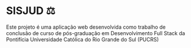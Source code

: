 # SISJUD ⚖️
Este projeto é uma aplicação web desenvolvida como trabalho de conclusão de curso de pós-graduação em Desenvolvimento Full Stack da Pontifícia Universidade Católica do Rio Grande do Sul (PUCRS)
